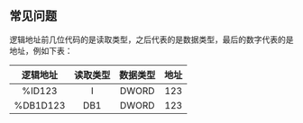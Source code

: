## 常见问题

逻辑地址前几位代码的是读取类型，之后代表的是数据类型，最后的数字代表的是地址，例如下表：

| 逻辑地址 | 读取类型 | 数据类型 | 地址 |
| :------: | :------: | :------: | :--: |
|  %ID123  |    I     |  DWORD   | 123  |
| %DB1D123 |   DB1    |  DWORD   | 123  |



